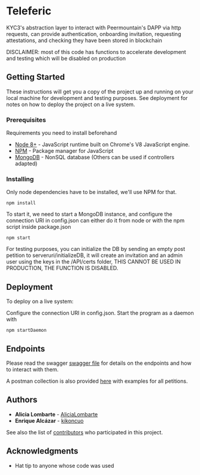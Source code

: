 # Teleferic

KYC3's abstraction layer to interact with Peermountain's DAPP via http requests, can provide authentication, onboarding invitation, requesting attestations, and checking they have been stored in blockchain

DISCLAIMER: most of this code has functions to accelerate development and testing which will be disabled on production

## Getting Started

These instructions will get you a copy of the project up and running on your local machine for development and testing purposes. See deployment for notes on how to deploy the project on a live system.

### Prerequisites

Requirements you need to install beforehand

* [Node 8+](https://nodejs.org/en/download/) - JavaScript runtime built on Chrome's V8 JavaScript engine.
* [NPM](https://www.npmjs.com/get-npm) - Package manager for JavaScript
* [MongoDB](https://www.mongodb.com/download-center?#enterprise) - NonSQL database (Others can be used if controllers adapted)


### Installing

Only node dependencies have to be installed, we'll use NPM for that.

```
npm install
```

To start it, we need to start a MongoDB instance, and configure the connection URI in config.json can either do it from node or with the npm script inside package.json

```
npm start
```

For testing purposes, you can initialize the DB by sending an empty post petition to serveruri/initializeDB, it will create an invitation and an admin user using the keys in the /API/certs folder, THIS CANNOT BE USED IN PRODUCTION, THE FUNCTION IS DISABLED.


## Deployment

To deploy on a live system:

Configure the connection URI in config.json.
Start the program as a daemon with
```
npm startDaemon
```


## Endpoints

Please read the swagger [swagger file](https://github.com/PeerMountain/teleferic/blob/mvp-0.2/API/definition/Swagger_API_description.json) for details on the endpoints and how to interact with them.

A postman collection is also provided [here](https://github.com/PeerMountain/teleferic/blob/mvp-0.2/API/definition/mvp.postman_collection.json) with examples for all petitions.


## Authors

* **Alicia Lombarte** - [AliciaLombarte](https://github.com/AliciaLombarte)
* **Enrique Alcázar** - [kikoncuo](https://github.com/kikoncuo)

See also the list of [contributors](https://github.com/PeerMountain/teleferic/graphs/contributors) who participated in this project.

## Acknowledgments

* Hat tip to anyone whose code was used
